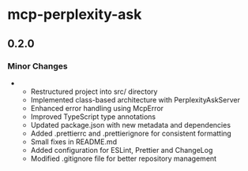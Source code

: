 # mcp-perplexity-ask

## 0.2.0

### Minor Changes

- - Restructured project into src/ directory
  - Implemented class-based architecture with PerplexityAskServer
  - Enhanced error handling using McpError
  - Improved TypeScript type annotations
  - Updated package.json with new metadata and dependencies
  - Added .prettierrc and .prettierignore for consistent formatting
  - Small fixes in README.md
  - Added configuration for ESLint, Prettier and ChangeLog
  - Modified .gitignore file for better repository management
